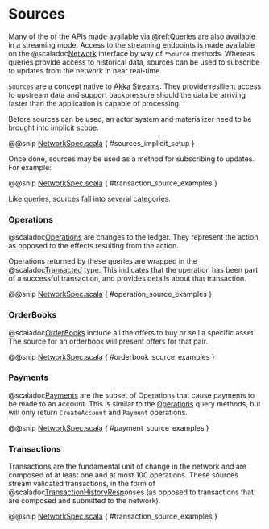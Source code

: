 # Sources

Many of the of the APIs made available via @ref:[Queries](queries.md) are also available in a streaming mode. Access
to the streaming endpoints is made available on the @scaladoc[Network](stellar.sdk.Network) interface by way of
`*Source` methods. Whereas queries provide access to historical data, sources can be used to subscribe to updates from
the network in near real-time.

`Sources` are a concept native to [Akka Streams](https://doc.akka.io/docs/akka/current/stream/stream-flows-and-basics.html#introduction).
They provide resilient access to upstream data and support backpressure should the data be arriving faster than the
application is capable of processing.

Before sources can be used, an actor system and materializer need to be brought into implicit scope.

@@snip [NetworkSpec.scala](../../test/scala/stellar/sdk/NetworkSpec.scala) { #sources_implicit_setup }

Once done, sources may be used as a method for subscribing to updates. For example:

@@snip [NetworkSpec.scala](../../test/scala/stellar/sdk/NetworkSpec.scala) { #transaction_source_examples }


Like queries, sources fall into several categories.

### Operations

@scaladoc[Operations](stellar.sdk.resp.Operation) are changes to the ledger. They represent the action, as opposed to
the effects resulting from the action.

Operations returned by these queries are wrapped in the @scaladoc[Transacted](stellar.sdk.op.Transacted) type. This indicates
that the operation has been part of a successful transaction, and provides details about that transaction.

@@snip [NetworkSpec.scala](../../test/scala/stellar/sdk/NetworkSpec.scala) { #operation_source_examples }


### OrderBooks

@scaladoc[OrderBooks](stellar.sdk.OrderBook) include all the offers to buy or sell a specific asset. The source for an
orderbook will present offers for that pair.

@@snip [NetworkSpec.scala](../../test/scala/stellar/sdk/NetworkSpec.scala) { #orderbook_source_examples }


### Payments

@scaladoc[Payments](stellar.sdk.op.PayOperation) are the subset of Operations that cause payments to be made to an
account. This is similar to the [Operations](#operations) query methods, but will only return `CreateAccount` and
`Payment` operations.

@@snip [NetworkSpec.scala](../../test/scala/stellar/sdk/NetworkSpec.scala) { #payment_source_examples }


### Transactions

Transactions are the fundamental unit of change in the network and are composed of at least one and at most 100 operations.
These sources stream validated transactions, in the form of @scaladoc[TransactionHistoryResp](stellar.sdk.resp.TransactionHistoryResp)onses
(as opposed to transactions that are composed and submitted to the network).

@@snip [NetworkSpec.scala](../../test/scala/stellar/sdk/NetworkSpec.scala) { #transaction_source_examples }
